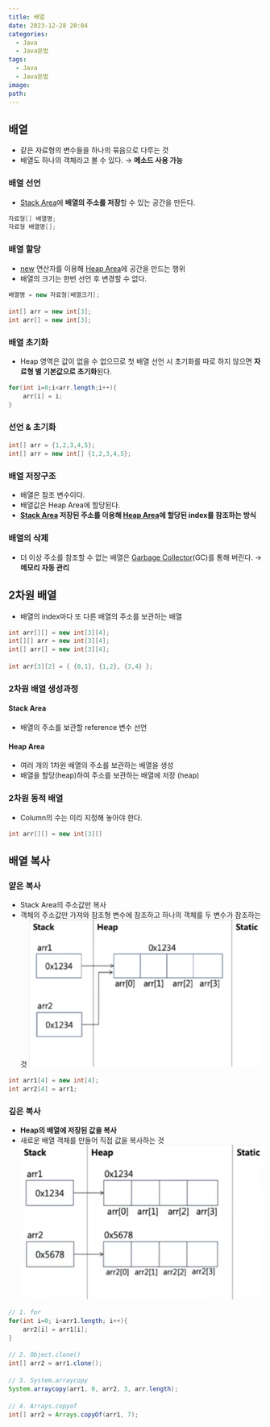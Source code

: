 ```yaml
---
title: 배열
date: 2023-12-28 20:04
categories:
  - Java
  - Java문법
tags:
  - Java
  - Java문법
image: 
path:
---
```


## 배열
- 같은 자료형의 변수들을 하나의 묶음으로 다루는 것
- 배열도 하나의 객체라고 볼 수 있다. → **메소드 사용 가능**

### 배열 선언
- [Stack Area](https://sonjh919.github.io/posts/Stack-Area)에 **배열의 주소를 저장**할 수 있는 공간을 만든다.

```java
자료형[] 배열명;
자료형 배열명[];
```

### 배열 할당
- [new](https://sonjh919.github.io/posts/new) 연산자를 이용해 [Heap Area](https://sonjh919.github.io/posts/Heap-Area)에 공간을 만드는 행위
- 배열의 크기는 한번 선언 후 변경할 수 없다.

```java
배열명 = new 자료형[배열크기];

int[] arr = new int[3];
int arr[] = new int[3];
```

### 배열 초기화
+ Heap 영역은 값이 없을 수 없으므로 첫 배열 선언 시 초기화를 따로 하지 않으면 **자료형 별 기본값으로 초기화**된다.

```java
for(int i=0;i<arr.length;i++){
	arr[i] = i;
}
```


### 선언 & 초기화

```java
int[] arr = {1,2,3,4,5};
int[] arr = new int[] {1,2,3,4,5};
```

### 배열 저장구조
- 배열은 참조 변수이다.
- 배열값은 Heap Area에 할당된다.
- **[Stack Area](https://sonjh919.github.io/posts/Stack-Area) 저장된 주소를 이용해 [Heap Area](https://sonjh919.github.io/posts/Heap-Area)에 할당된 index를 참조하는 방식**

### 배열의 삭제
- 더 이상 주소를 참조할 수 없는 배열은 [Garbage Collector](https://sonjh919.github.io/posts/Garbage-Collector)(GC)를 통해 버린다. → **메모리 자동 관리**


## 2차원 배열

- 배열의 index마다 또 다른 배열의 주소를 보관하는 배열

```java
int arr[][] = new int[3][4];
int[][] arr = new int[3][4];
int[] arr[] = new int[3][4];

int arr[3][2] = { {0,1}, {1,2}, {3,4} };
```


### 2차원 배열 생성과정

#### Stack Area
+ 배열의 주소를 보관할 reference 변수 선언

#### Heap Area
+ 여러 개의 1차원 배열의 주소를 보관하는 배열을 생성
+ 배열을 할당(heap)하여 주소를 보관하는 배열에 저장 (heap) 

### 2차원 동적 배열
- Column의 수는 미리 지정해 놓아야 한다.

```java
int arr[][] = new int[3][]
```

## 배열 복사

### 얕은 복사

- Stack Area의 주소값만 복사
- 객체의 주소값만 가져와 참조형 변수에 참조하고 하나의 객체를 두 변수가 참조하는 것
![](/assets/img/IMG/Java/copy1.png)


```java
int arr1[4] = new int[4];
int arr2[4] = arr1;
```    

### 깊은 복사

- **Heap의 배열에 저장된 값을 복사**
- 새로운 배열 객체를 만들어 직접 값을 복사하는 것
![](/assets/img/IMG/Java/copy2.png)

```java
// 1. for
for(int i=0; i<arr1.length; i++){
	arr2[i] = arr1[i];
}

// 2. Object.clone()
int[] arr2 = arr1.clone(); 

// 3. System.arraycopy
System.arraycopy(arr1, 0, arr2, 3, arr.length); 

// 4. Arrays.copyof
int[] arr2 = Arrays.copyOf(arr1, 7); 
```